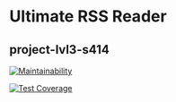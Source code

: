 # Ultimate RSS Reader
## project-lvl3-s414

[![Maintainability](https://api.codeclimate.com/v1/badges/904b6c06d031f6b1456b/maintainability)](https://codeclimate.com/github/amd-9/project-lvl3-s414/maintainability)

[![Test Coverage](https://api.codeclimate.com/v1/badges/904b6c06d031f6b1456b/test_coverage)](https://codeclimate.com/github/amd-9/project-lvl3-s414/test_coverage)